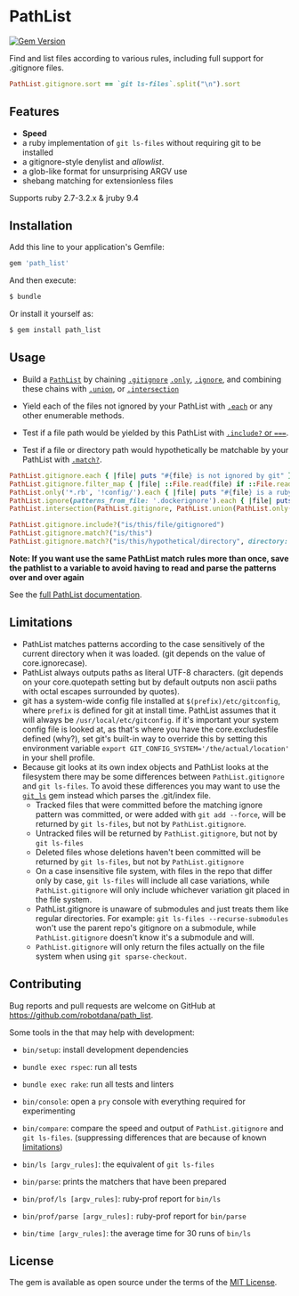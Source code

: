 # PathList

[![Gem Version](https://badge.fury.io/rb/path_list.svg)](https://rubygems.org/gems/path_list)

Find and list files according to various rules, including full support for .gitignore files.

```ruby
PathList.gitignore.sort == `git ls-files`.split("\n").sort
```

## Features

- **Speed**
- a ruby implementation of `git ls-files` without requiring git to be installed
- a gitignore-style denylist and *allowlist*.
- a glob-like format for unsurprising ARGV use
- shebang matching for extensionless files

Supports ruby 2.7-3.2.x & jruby 9.4

## Installation

Add this line to your application's Gemfile:

```ruby
gem 'path_list'
```

And then execute:
```sh
$ bundle
```
Or install it yourself as:
```sh
$ gem install path_list
```

## Usage

- Build a [`PathList`](docs/PathList.html) by chaining [`.gitignore`](docs/PathList#gitignore-instance_method) [`.only`](docs/PathList#only-instance_method), [`.ignore`](docs/PathList#ignore-instance_method), and combining these chains with [`.union`](docs/PathList#union-instance_method), or [`.intersection`](docs/PathList#gitignore-instance_method)

- Yield each of the files not ignored by your PathList with [`.each`](docs/PathList#each-instance_method) or any other enumerable methods.
- Test if a file path would be yielded by this PathList with [`.include?` or `===`](docs/PathList#include%3F-instance_method).
- Test if a file or directory path would hypothetically be matchable by your PathList with [`.match?`](docs/PathList#match%3F-instance_method).

```ruby
PathList.gitignore.each { |file| puts "#{file} is not ignored by git" }
PathList.gitignore.filter_map { |file| ::File.read(file) if ::File.readable?(file) }
PathList.only('*.rb', '!config/').each { |file| puts "#{file} is a ruby file not in the config directory" }
PathList.ignore(patterns_from_file: '.dockerignore').each { |file| puts "#{file} would be copied with dockerfile COPY" }
PathList.intersection(PathList.gitignore, PathList.union(PathList.only('*.rb'), PathList.only('*.py')))

PathList.gitignore.include?("is/this/file/gitignored")
PathList.gitignore.match?("is/this")
PathList.gitignore.match?("is/this/hypothetical/directory", directory: true)
```

**Note: If you want use the same PathList match rules more than once, save the pathlist to a variable to avoid having to read and parse the patterns over and over again**

See the [full PathList documentation](docs/PathList).

## Limitations

- PathList matches patterns according to the case sensitively of the current directory when it was loaded. (git depends on the value of core.ignorecase).
- PathList always outputs paths as literal UTF-8 characters. (git depends on your core.quotepath setting but by default outputs non ascii paths with octal escapes surrounded by quotes).
- git has a system-wide config file installed at `$(prefix)/etc/gitconfig`, where `prefix` is defined for git at install time. PathList assumes that it will always be `/usr/local/etc/gitconfig`. if it's important your system config file is looked at, as that's where you have the core.excludesfile defined (why?), set git's built-in way to override this by setting this environment variable `export GIT_CONFIG_SYSTEM='/the/actual/location'` in your shell profile.
- Because git looks at its own index objects and PathList looks at the filesystem there may be some differences between `PathList.gitignore` and `git ls-files`. To avoid these differences you may want to use the [`git_ls`](https://github.com/robotdana/git_ls) gem instead which parses the .git/index file.
  - Tracked files that were committed before the matching ignore pattern was committed, or were added with `git add --force`, will be returned by `git ls-files`, but not by `PathList.gitignore`.
  - Untracked files will be returned by `PathList.gitignore`, but not by `git ls-files`
  - Deleted files whose deletions haven't been committed will be returned by `git ls-files`, but not by `PathList.gitignore`
  - On a case insensitive file system, with files in the repo that differ only by case, `git ls-files` will include all case variations, while `PathList.gitignore` will only include whichever variation git placed in the file system.
  - PathList.gitignore is unaware of submodules and just treats them like regular directories. For example: `git ls-files --recurse-submodules` won't use the parent repo's gitignore on a submodule, while `PathList.gitignore` doesn't know it's a submodule and will.
  - `PathList.gitignore` will only return the files actually on the file system when using `git sparse-checkout`.

## Contributing

Bug reports and pull requests are welcome on GitHub at https://github.com/robotdana/path_list.

Some tools in the that may help with development:

- `bin/setup`: install development dependencies
- `bundle exec rspec`: run all tests
- `bundle exec rake`: run all tests and linters
- `bin/console`: open a `pry` console with everything required for experimenting
- `bin/compare`: compare the speed and output of `PathList.gitignore` and `git ls-files`.
  (suppressing differences that are because of known [limitations](#limitations))

- `bin/ls [argv_rules]`: the equivalent of `git ls-files`
- `bin/parse`: prints the matchers that have been prepared
- `bin/prof/ls [argv_rules]`: ruby-prof report for `bin/ls`
- `bin/prof/parse [argv_rules]:` ruby-prof report for `bin/parse`
- `bin/time [argv_rules]`: the average time for 30 runs of `bin/ls`

## License

The gem is available as open source under the terms of the [MIT License](https://opensource.org/licenses/MIT).
